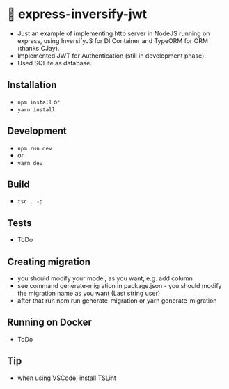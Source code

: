 # 🚀 express-inversify-jwt
- Just an example of implementing http server in NodeJS running on express, using InversifyJS for DI Container and TypeORM for ORM (thanks CJay).
- Implemented JWT for Authentication (still in development phase).
- Used SQLite as database.
## Installation
- `npm install` 
or 
- `yarn install`

## Development
- `npm run dev` 
- or 
- `yarn dev`

## Build
- `tsc . -p`

## Tests
- ToDo
## Creating migration
- you should modify your model, as you want, e.g. add column
- see command generate-migration in package.json - you should modify the migration name as you want (Last string user)
- after that run npm run generate-migration or yarn generate-migration

## Running on Docker
- ToDo
## Tip
- when using VSCode, install TSLint
